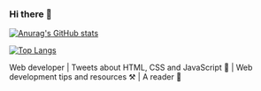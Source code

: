 ### Hi there 👋

<!--
**Jeffrey-mu/Jeffrey-mu** is a ✨ _special_ ✨ repository because its `README.md` (this file) appears on your GitHub profile.

Here are some ideas to get you started:

- 🔭 I’m currently working on ...
- 🌱 I’m currently learning ...
- 👯 I’m looking to collaborate on ...
- 🤔 I’m looking for help with ...
- 💬 Ask me about ...
- 📫 How to reach me: ...
- 😄 Pronouns: ...
- ⚡ Fun fact: ...
-->

[![Anurag's GitHub stats](https://github-readme-stats.vercel.app/api?username=Jeffrey-mu&show_icons=true&theme=radical/)](https://github.com/Jeffrey-mu/Jeffrey-mu)

[![Top Langs](https://github-readme-stats.vercel.app/api/top-langs/?username=Jeffrey-mu&hide=html)]()


Web developer  |  Tweets about HTML, CSS and JavaScript 📝 |  Web development tips and resources ⚒️ |  A reader 🧡
